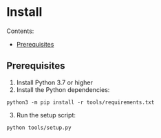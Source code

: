 # Install

Contents:

- [Prerequisites](#prerequisites)

## Prerequisites

1. Install Python 3.7 or higher
2. Install the Python dependencies:
```shell
python3 -m pip install -r tools/requirements.txt
```
3. Run the setup script:
```shell
python tools/setup.py
```

